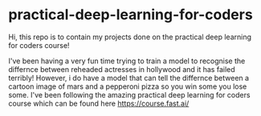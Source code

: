 # practical-deep-learning-for-coders
Hi, this repo is to contain my projects done on the practical deep learning for coders course!

I've been having a very fun time trying to train a model to recognise the differnce between reheaded actresses in hollywood and it has failed terribly! However, i do have a model that can tell the differnce between a cartoon image of mars and a pepperoni pizza so you win some you lose some. 
I've been following the amazing practical deep learning for coders course which can be found here https://course.fast.ai/
